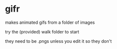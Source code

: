 gifr
====

makes animated gifs from a folder of images

try the (provided) walk folder to start

they need to be .pngs unless you edit it so they don't